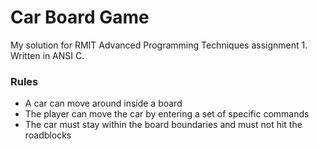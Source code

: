 # Car Board Game
My solution for RMIT Advanced Programming Techniques assignment 1. Written in ANSI C.

### Rules
- A car can move  around inside a board
- The player can move the car by entering a set of specific commands
- The car must stay within the board boundaries and must not hit the roadblocks
